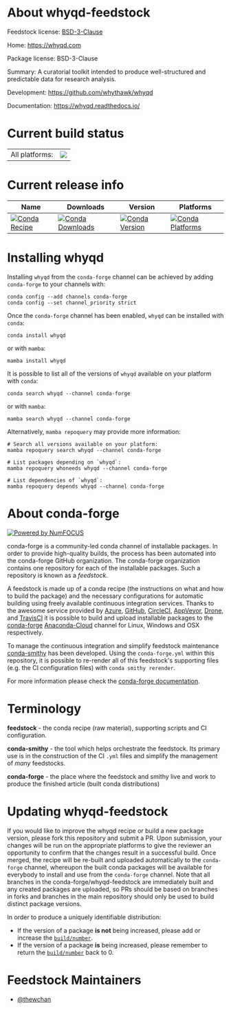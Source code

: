 About whyqd-feedstock
=====================

Feedstock license: [BSD-3-Clause](https://github.com/conda-forge/whyqd-feedstock/blob/main/LICENSE.txt)

Home: https://whyqd.com

Package license: BSD-3-Clause

Summary: A curatorial toolkit intended to produce well-structured and predictable data for research analysis.

Development: https://github.com/whythawk/whyqd

Documentation: https://whyqd.readthedocs.io/

Current build status
====================


<table><tr><td>All platforms:</td>
    <td>
      <a href="https://dev.azure.com/conda-forge/feedstock-builds/_build/latest?definitionId=20073&branchName=main">
        <img src="https://dev.azure.com/conda-forge/feedstock-builds/_apis/build/status/whyqd-feedstock?branchName=main">
      </a>
    </td>
  </tr>
</table>

Current release info
====================

| Name | Downloads | Version | Platforms |
| --- | --- | --- | --- |
| [![Conda Recipe](https://img.shields.io/badge/recipe-whyqd-green.svg)](https://anaconda.org/conda-forge/whyqd) | [![Conda Downloads](https://img.shields.io/conda/dn/conda-forge/whyqd.svg)](https://anaconda.org/conda-forge/whyqd) | [![Conda Version](https://img.shields.io/conda/vn/conda-forge/whyqd.svg)](https://anaconda.org/conda-forge/whyqd) | [![Conda Platforms](https://img.shields.io/conda/pn/conda-forge/whyqd.svg)](https://anaconda.org/conda-forge/whyqd) |

Installing whyqd
================

Installing `whyqd` from the `conda-forge` channel can be achieved by adding `conda-forge` to your channels with:

```
conda config --add channels conda-forge
conda config --set channel_priority strict
```

Once the `conda-forge` channel has been enabled, `whyqd` can be installed with `conda`:

```
conda install whyqd
```

or with `mamba`:

```
mamba install whyqd
```

It is possible to list all of the versions of `whyqd` available on your platform with `conda`:

```
conda search whyqd --channel conda-forge
```

or with `mamba`:

```
mamba search whyqd --channel conda-forge
```

Alternatively, `mamba repoquery` may provide more information:

```
# Search all versions available on your platform:
mamba repoquery search whyqd --channel conda-forge

# List packages depending on `whyqd`:
mamba repoquery whoneeds whyqd --channel conda-forge

# List dependencies of `whyqd`:
mamba repoquery depends whyqd --channel conda-forge
```


About conda-forge
=================

[![Powered by
NumFOCUS](https://img.shields.io/badge/powered%20by-NumFOCUS-orange.svg?style=flat&colorA=E1523D&colorB=007D8A)](https://numfocus.org)

conda-forge is a community-led conda channel of installable packages.
In order to provide high-quality builds, the process has been automated into the
conda-forge GitHub organization. The conda-forge organization contains one repository
for each of the installable packages. Such a repository is known as a *feedstock*.

A feedstock is made up of a conda recipe (the instructions on what and how to build
the package) and the necessary configurations for automatic building using freely
available continuous integration services. Thanks to the awesome service provided by
[Azure](https://azure.microsoft.com/en-us/services/devops/), [GitHub](https://github.com/),
[CircleCI](https://circleci.com/), [AppVeyor](https://www.appveyor.com/),
[Drone](https://cloud.drone.io/welcome), and [TravisCI](https://travis-ci.com/)
it is possible to build and upload installable packages to the
[conda-forge](https://anaconda.org/conda-forge) [Anaconda-Cloud](https://anaconda.org/)
channel for Linux, Windows and OSX respectively.

To manage the continuous integration and simplify feedstock maintenance
[conda-smithy](https://github.com/conda-forge/conda-smithy) has been developed.
Using the ``conda-forge.yml`` within this repository, it is possible to re-render all of
this feedstock's supporting files (e.g. the CI configuration files) with ``conda smithy rerender``.

For more information please check the [conda-forge documentation](https://conda-forge.org/docs/).

Terminology
===========

**feedstock** - the conda recipe (raw material), supporting scripts and CI configuration.

**conda-smithy** - the tool which helps orchestrate the feedstock.
                   Its primary use is in the construction of the CI ``.yml`` files
                   and simplify the management of *many* feedstocks.

**conda-forge** - the place where the feedstock and smithy live and work to
                  produce the finished article (built conda distributions)


Updating whyqd-feedstock
========================

If you would like to improve the whyqd recipe or build a new
package version, please fork this repository and submit a PR. Upon submission,
your changes will be run on the appropriate platforms to give the reviewer an
opportunity to confirm that the changes result in a successful build. Once
merged, the recipe will be re-built and uploaded automatically to the
`conda-forge` channel, whereupon the built conda packages will be available for
everybody to install and use from the `conda-forge` channel.
Note that all branches in the conda-forge/whyqd-feedstock are
immediately built and any created packages are uploaded, so PRs should be based
on branches in forks and branches in the main repository should only be used to
build distinct package versions.

In order to produce a uniquely identifiable distribution:
 * If the version of a package **is not** being increased, please add or increase
   the [``build/number``](https://docs.conda.io/projects/conda-build/en/latest/resources/define-metadata.html#build-number-and-string).
 * If the version of a package **is** being increased, please remember to return
   the [``build/number``](https://docs.conda.io/projects/conda-build/en/latest/resources/define-metadata.html#build-number-and-string)
   back to 0.

Feedstock Maintainers
=====================

* [@thewchan](https://github.com/thewchan/)

